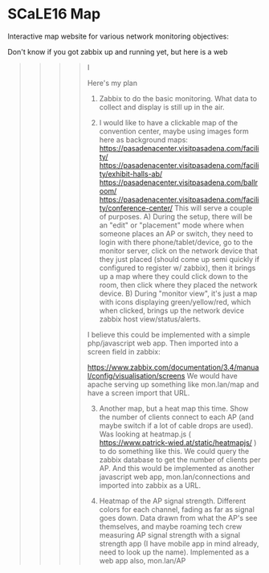 # SCaLE16 Map
Interactive map website for various network monitoring objectives:

Don't know if you got zabbix up and running yet, but here is a web
>>>>
>>>> I
>>>>
>>>> Here's my plan
>>>> 1) Zabbix to do the basic monitoring. What data to collect and display
>>>> is still up in the air.
>>>>
>>>> 2) I would like to have a clickable map of the convention center,
>>>> maybe using images form here as background maps:
>>>> https://pasadenacenter.visitpasadena.com/facility/
>>>> https://pasadenacenter.visitpasadena.com/facility/exhibit-halls-ab/
>>>> https://pasadenacenter.visitpasadena.com/ballroom/
>>>> https://pasadenacenter.visitpasadena.com/facility/conference-center/
>>>> This will serve a couple of purposes.
>>>> A) During the setup, there will be an "edit" or "placement" mode where
>>>> when someone places an AP or switch, they need to login with there
>>>> phone/tablet/device, go to the monitor server, click on the network
>>>> device that they just placed (should come up semi quickly if
>>>> configured to register w/ zabbix), then it brings up a map where they
>>>> could click down to the room, then click where they placed the network
>>>> device.
>>>> B) During "monitor view", it's just a map with icons displaying
>>>> green/yellow/red, which when clicked, brings up the network device
>>>> zabbix host view/status/alerts.
>>>>
>>>> I believe this could be implemented with a simple php/javascript web
>>>> app. Then imported into a screen field in zabbix:
>>>>
>>>> https://www.zabbix.com/documentation/3.4/manual/config/visualisation/screens
>>>> We would have apache serving up something like mon.lan/map and have a
>>>> screen import that URL.
>>>>
>>>> 3) Another map, but a heat map this time. Show the number of clients
>>>> connect to each AP (and maybe switch if a lot of cable drops are
>>>> used). Was looking at heatmap.js (
>>>> https://www.patrick-wied.at/static/heatmapjs/ ) to do something like
>>>> this. We could query the zabbix database to get the number of clients
>>>> per AP. And this would be implemented as another javascript web app,
>>>> mon.lan/connections and imported into zabbix as a URL.
>>>>
>>>> 4) Heatmap of the AP signal strength. Different colors for each
>>>> channel, fading as far as signal goes down. Data drawn from what the
>>>> AP's see themselves, and maybe roaming tech crew measuring AP signal
>>>> strength with a signal strength app (I have mobile app  in mind
>>>> already, need to look up the name). Implemented as a web app also,
>>>> mon.lan/AP

